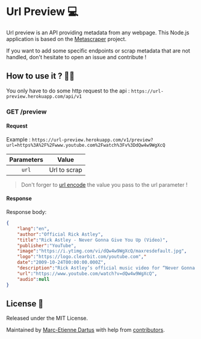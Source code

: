 
# Url Preview 💻

Url preview is an API providing metadata from any webpage. This Node.js application is based on the [Metascraper](https://github.com/microlinkhq/metascraper) project. 

If you want to add some specific endpoints or scrap metadata that are not handled, don't hesitate to open an issue and contribute !

## How to use it ? 👩‍💻

You only have to do some http request to the api : `https://url-preview.herokuapp.com/api/v1`

### GET /preview

#### Request

Example : `https://url-preview.herokuapp.com/v1/preview?url=https%3A%2F%2Fwww.youtube.com%2Fwatch%3Fv%3DdQw4w9WgXcQ`

|  Parameters  |       Value       |
| :----------: | :---------------: |
|     `url`    |    Url to scrap   |

> Don't forger to [url encode](https://www.urlencoder.org/) the value you pass to the url parameter !

#### Response

Response body:

```json
{
    "lang":"en",
    "author":"Official Rick Astley",
    "title":"Rick Astley - Never Gonna Give You Up (Video)",
    "publisher":"YouTube",
    "image":"https://i.ytimg.com/vi/dQw4w9WgXcQ/maxresdefault.jpg",
    "logo":"https://logo.clearbit.com/youtube.com","
    date":"2009-10-24T00:00:00.000Z",
    "description":"Rick Astley’s official music video for “Never Gonna Give You Up” Listen to Rick Astley: https://RickAstley.lnk.to/_listenYD Subscribe to the official Rick As...",
    "url":"https://www.youtube.com/watch?v=dQw4w9WgXcQ",
    "audio":null
}
```

## License 🧾

Released under the MIT License.

Maintained by [Marc-Etienne Dartus](https://www.linkedin.com/in/marcetiennedartus/) with help from [contributors](https://github.com/medartus/url-preview/graphs/contributors).